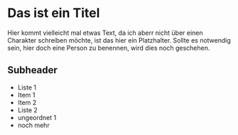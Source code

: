 # Das ist ein Titel

Hier kommt vielleicht mal etwas Text, da ich aberr nicht über einen Charakter schreiben möchte, ist das hier ein Platzhalter. Sollte es notwendig sein, hier doch eine Person zu benennen, wird dies noch geschehen.

## Subheader

* Liste 1
* Item 1
* Item 2
* Liste 2
* ungeordnet 1
* noch mehr
